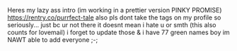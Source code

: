 Heres my lazy ass intro (im working in a prettier version PINKY PROMISE) https://rentry.co/purrfect-tale
also pls dont take the tags on my profile so seriously... just bc ur not there it doesnt mean i hate u or smth (this also counts for lovemail) i forget to update those & i have 77 green names boy im NAWT able to add everyone ;-;
